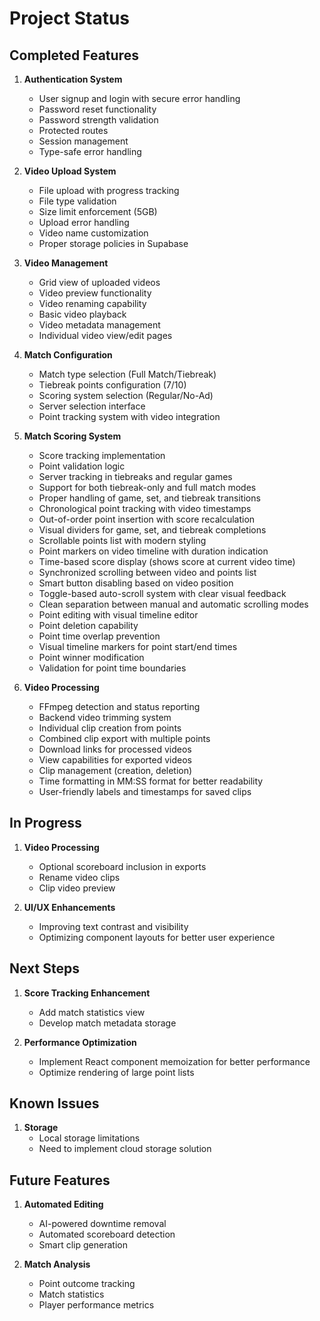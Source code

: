 # Project Status

## Completed Features
1. **Authentication System**
   - User signup and login with secure error handling
   - Password reset functionality
   - Password strength validation
   - Protected routes
   - Session management
   - Type-safe error handling

2. **Video Upload System**
   - File upload with progress tracking
   - File type validation
   - Size limit enforcement (5GB)
   - Upload error handling
   - Video name customization
   - Proper storage policies in Supabase

3. **Video Management**
   - Grid view of uploaded videos
   - Video preview functionality
   - Video renaming capability
   - Basic video playback
   - Video metadata management
   - Individual video view/edit pages

4. **Match Configuration**
   - Match type selection (Full Match/Tiebreak)
   - Tiebreak points configuration (7/10)
   - Scoring system selection (Regular/No-Ad)
   - Server selection interface
   - Point tracking system with video integration

5. **Match Scoring System**
   - Score tracking implementation
   - Point validation logic
   - Server tracking in tiebreaks and regular games
   - Support for both tiebreak-only and full match modes
   - Proper handling of game, set, and tiebreak transitions
   - Chronological point tracking with video timestamps
   - Out-of-order point insertion with score recalculation
   - Visual dividers for game, set, and tiebreak completions
   - Scrollable points list with modern styling
   - Point markers on video timeline with duration indication
   - Time-based score display (shows score at current video time)
   - Synchronized scrolling between video and points list
   - Smart button disabling based on video position
   - Toggle-based auto-scroll system with clear visual feedback
   - Clean separation between manual and automatic scrolling modes
   - Point editing with visual timeline editor
   - Point deletion capability
   - Point time overlap prevention
   - Visual timeline markers for point start/end times
   - Point winner modification
   - Validation for point time boundaries

6. **Video Processing**
   - FFmpeg detection and status reporting
   - Backend video trimming system
   - Individual clip creation from points
   - Combined clip export with multiple points
   - Download links for processed videos
   - View capabilities for exported videos
   - Clip management (creation, deletion)
   - Time formatting in MM:SS format for better readability
   - User-friendly labels and timestamps for saved clips

## In Progress
1. **Video Processing**
   - Optional scoreboard inclusion in exports
   - Rename video clips
   - Clip video preview

2. **UI/UX Enhancements**
   - Improving text contrast and visibility
   - Optimizing component layouts for better user experience

## Next Steps
1. **Score Tracking Enhancement**
   - Add match statistics view
   - Develop match metadata storage

2. **Performance Optimization**
   - Implement React component memoization for better performance
   - Optimize rendering of large point lists

## Known Issues
1. **Storage**
   - Local storage limitations
   - Need to implement cloud storage solution


## Future Features
1. **Automated Editing**
   - AI-powered downtime removal
   - Automated scoreboard detection
   - Smart clip generation

2. **Match Analysis**
   - Point outcome tracking
   - Match statistics
   - Player performance metrics